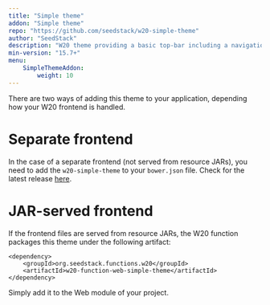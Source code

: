 ```yaml
---
title: "Simple theme"
addon: "Simple theme"
repo: "https://github.com/seedstack/w20-simple-theme"
author: "SeedStack"
description: "W20 theme providing a basic top-bar including a navigation menu and standard application controls."  
min-version: "15.7+"
menu:
    SimpleThemeAddon:
        weight: 10
---
```


There are two ways of adding this theme to your application, depending how your W20 frontend is handled.

# Separate frontend

In the case of a separate frontend (not served from resource JARs), you need to add the `w20-simple-theme` to your 
`bower.json` file. Check for the latest release [here](https://github.com/seedstack/w20-simple-theme/releases).

# JAR-served frontend

If the frontend files are served from resource JARs, the W20 function packages this theme under the following artifact:
 
    <dependency>
        <groupId>org.seedstack.functions.w20</groupId>
        <artifactId>w20-function-web-simple-theme</artifactId>
    </dependency>

Simply add it to the Web module of your project.